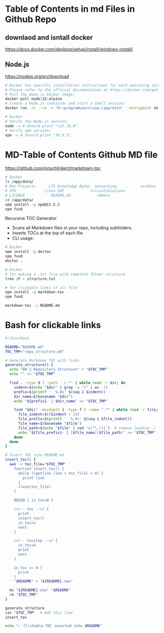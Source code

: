 # Table of Contents in md Files in Github Repo


## downlaod and isntall docker
https://docs.docker.com/desktop/setup/install/windows-install/

## Node.js
https://nodejs.org/en/download

```sh
# Docker has specific installation instructions for each operating system.
# Please refer to the official documentation at https://docker.com/get-started/
# Pull the Node.js Docker image:
docker pull node:22-alpine
# Create a Node.js container and start a Shell session:
docker run -it --rm -v "D:\programLearn\sop:/app/data" --entrypoint sh node:22-alpine
```

```sh
# Docker
# Verify the Node.js version:
node -v # Should print "v22.18.0".
# Verify npm version:
npm -v # Should print "10.9.3".
```


# MD-Table of Contents Github MD file
https://github.com/jonschlinkert/markdown-toc


```sh
# Docker
ls /app/data/
# Dev Projects      LTE Knowledge Bytes  networking           windows
# IPX             Linux SOP            trivialSolutions
# LICENSE            README.md            vmWare
cd /app/data/
npm install -g npm@11.5.2
npm fund
```
Recursive TOC Generator
- Scans all Markdown files in your repo, including subfolders.
- Inserts TOCs at the top of each file.
- CLI usage:

```sh
# Docker
npm install -g doctoc
npm fund
doctoc .
```
```sh
# Docker
# for making a .txt file with complete folder structure
tree /F > structure.txt

# for clickable links of all file
npm install -g markdown-toc
npm fund

markdown-toc -i README.md
```
# Bash for clickable links

```sh
#!/bin/bash

README="README.md"
TOC_TMP="repo_structure.md"

# Generate Markdown TOC with links
generate_structure() {
  echo "## 📁 Repository Structure" > "$TOC_TMP"
  echo "" >> "$TOC_TMP"

  find . -type d ! -path './.*' | while read -r dir; do
    indent=$(echo "$dir" | grep -o "/" | wc -l)
    prefix=$(printf '  %.0s' $(seq 1 $indent))
    dir_name=$(basename "$dir")
    echo "${prefix}- 📁 $dir_name" >> "$TOC_TMP"

    find "$dir" -maxdepth 1 -type f ! -name ".*" | while read -r file; do
      file_indent=$(($indent + 1))
      file_prefix=$(printf '  %.0s' $(seq 1 $file_indent))
      file_name=$(basename "$file")
      file_path=$(echo "$file" | sed 's|^\./||')  # remove leading ./
      echo "${file_prefix}- 📄 [$file_name]($file_path)" >> "$TOC_TMP"
    done
  done
}

# Insert TOC into README.md
insert_toc() {
  awk -v toc_file="$TOC_TMP" '
    function insert_toc() {
      while ((getline line < toc_file) > 0) {
        print line
      }
      close(toc_file)
    }

    BEGIN { in_toc=0 }

    /<!-- toc -->/ {
      print
      insert_toc()
      in_toc=1
      next
    }

    /<!-- tocstop -->/ {
      in_toc=0
      print
      next
    }

    in_toc == 0 {
      print
    }
  ' "$README" > "${README}.new"

  mv "${README}.new" "$README"
  rm "$TOC_TMP"
}

generate_structure
cat "$TOC_TMP"  # Add this line
insert_toc

echo "✅ Clickable TOC inserted into $README"
```